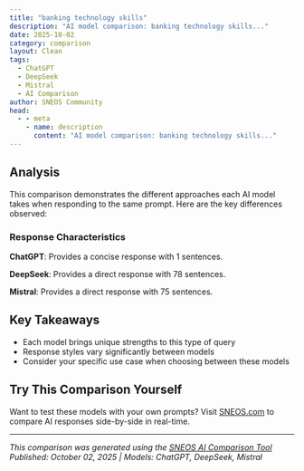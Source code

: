 ```yaml
---
title: "banking technology skills"
description: "AI model comparison: banking technology skills..."
date: 2025-10-02
category: comparison
layout: Clean
tags:
  - ChatGPT
  - DeepSeek
  - Mistral
  - AI Comparison
author: SNEOS Community
head:
  - - meta
    - name: description
      content: "AI model comparison: banking technology skills..."
---
```


<ChatComparison
  title="banking technology skills"
  prompt="banking technology skills"
  :responses='{
    "ChatGPT": "Error calling OpenAI API.",
    "DeepSeek": "Of course. Banking technology skills are a powerful and in-demand combination of financial domain knowledge and modern technical expertise. The industry is undergoing a massive digital transformation, moving from legacy mainframes to cloud-native, AI-driven platforms.\n\nHere is a comprehensive breakdown of the key banking technology skills, categorized for clarity.\n\n---\n\n### 1. Core Technical \u0026 Programming Skills\n\nThese are the foundational building blocks for any tech role in banking.\n\n*   **Programming Languages:**\n    *   **Java \u0026 Spring Framework:** The undisputed king for building large-scale, secure, and reliable backend systems in investment and retail banking.\n    *   **Python:** Essential for data analysis, quantitative finance, risk modeling, AI/ML applications, and automation scripts. Libraries like Pandas, NumPy, and Scikit-learn are crucial.\n    *   **SQL:** Non-negotiable. Needed to query, manipulate, and analyze the vast amounts of data stored in relational databases.\n    *   **C\u002B\u002B:** Still dominant in high-frequency trading (HFT) and low-latency systems where performance is critical.\n    *   **Scala \u0026 Kotlin:** Gaining popularity, especially in modern, scalable systems (often with Java interoperability).\n    *   **JavaScript/TypeScript \u0026 React/Angular:** For building the front-end of customer-facing online and mobile banking applications.\n\n*   **Cloud Computing:**\n    *   **Platforms:** AWS, Microsoft Azure, and Google Cloud Platform (GCP). Banks are rapidly migrating to the cloud for scalability, cost-efficiency, and innovation.\n    *   **Key Services:** Understanding of cloud-native services for compute (EC2, Lambda), databases (RDS, DynamoDB), networking (VPC), and security (IAM, KMS).\n\n*   **Data Engineering \u0026 Analytics:**\n    *   **Big Data Technologies:** Hadoop, Spark, Kafka for processing and analyzing massive datasets.\n    *   **Data Warehousing \u0026 Lakes:** Snowflake, Redshift, Databricks.\n    *   **ETL/ELT Processes:** Designing and building pipelines to move and transform data.\n\n*   **API \u0026 Microservices Architecture:**\n    *   **RESTful APIs:** Designing, building, and consuming APIs is fundamental for modern, interconnected banking systems (e.g., Open Banking).\n    *   **Microservices:** Breaking down large, monolithic applications (like core banking systems) into smaller, independent services. Knowledge of Docker and Kubernetes is almost always required.\n\n---\n\n### 2. Domain-Specific Banking Knowledge\n\nThis is what separates a generic technologist from a banking technologist. You must understand the business you\u0027re supporting.\n\n*   **Retail/Consumer Banking:**\n    *   **Core Banking Systems:** Understanding platforms like Finacle, Flexcube, or Temenos.\n    *   **Payments:** Knowledge of payment networks (Visa, Mastercard, SWIFT), real-time payments (e.g., UPI, SEPA Instant), and digital wallets.\n    *   **Lending \u0026 Mortgages:** The lifecycle of a loan, from origination and underwriting to servicing and collections.\n    *   **Digital Banking Channels:** Online banking, mobile banking apps, and ATM/POS systems.\n\n*   **Investment Banking \u0026 Capital Markets:**\n    *   **Products:** Understanding of Equities, Fixed Income, Foreign Exchange (FX), Derivatives (Swaps, Options, Futures).\n    *   **Front-Office Systems:** Trading platforms, algorithmic trading, and order management systems (OMS).\n    *   **Middle-Office Systems:** Risk management (market, credit, liquidity), and trade processing.\n    *   **Back-Office Systems:** Clearing and settlement, reconciliation.\n\n*   **Wealth Management \u0026 Private Banking:**\n    *   **Portfolio Management Systems:** Tools used by advisors to manage client investments.\n    *   **Client Reporting \u0026 CRM:** Systems for client relationship management and regulatory reporting.\n\n---\n\n### 3. Critical Soft Skills\n\nTechnology doesn\u0027t exist in a vacuum. These skills are vital for success.\n\n*   **Problem-Solving \u0026 Analytical Thinking:** Breaking down complex business problems into technical solutions.\n*   **Communication:** Ability to explain technical concepts to non-technical stakeholders (e.g., traders, relationship managers, compliance officers).\n*   **Regulatory \u0026 Compliance Mindset:** Understanding that in banking, every system has regulatory implications. Attention to detail is paramount.\n*   **Agile \u0026 DevOps Mindset:** Working in iterative cycles, focusing on continuous integration and delivery (CI/CD).\n\n---\n\n### 4. High-Growth \u0026 Niche Areas\n\nThese are the \u0022hot\u0022 skills that can make you highly valuable.\n\n*   **AI \u0026 Machine Learning (ML):**\n    *   **Use Cases:** Fraud detection, credit scoring, algorithmic trading, customer service chatbots (NLP), and personalized marketing.\n    *   **Skills:** Python, TensorFlow, PyTorch, data science fundamentals.\n\n*   **Blockchain \u0026 Distributed Ledger Technology (DLT):**\n    *   **Use Cases:** Cross-border payments, trade finance, digital identity, and central bank digital currencies (CBDCs).\n    *   **Skills:** Understanding of smart contracts (e.g., Solidity), consensus mechanisms, and crypto-assets.\n\n*   **Cybersecurity \u0026 Fraud Prevention:**\n    *   **Critical Area:** Protecting sensitive financial data and systems from ever-evolving threats.\n    *   **Skills:** Network security, application security, cryptography, threat intelligence, and using specialized fraud detection software.\n\n*   **Regulatory Technology (RegTech):**\n    *   **Use Cases:** Automating compliance processes for KYC (Know Your Customer), AML (Anti-Money Laundering), and MiFID II/III reporting.\n    *   **Skills:** Understanding regulations and leveraging technology (like AI and data analytics) to ensure compliance efficiently.\n\n---\n\n### How to Build These Skills\n\n1.  **Formal Education:** Degrees in Computer Science, Information Systems, or Financial Engineering.\n2.  **Online Courses \u0026 Certifications:**\n    *   **Cloud:** AWS Certified Solutions Architect, Azure Fundamentals.\n    *   **Data:** Coursera/edX courses on Data Science and Machine Learning.\n    *   **Finance:** CFA, CAIA, or free courses on investment basics from Khan Academy or corporate finance institutes.\n3.  **Hands-On Projects:**\n    *   Build a personal budgeting app.\n    *   Create a simple algorithmic trading bot (using a paper trading API).\n    *   Analyze a public financial dataset (e.g., stock prices) using Python.\n4.  **On-the-Job Learning:** Start in a tech role at a bank (even in a support capacity) and actively seek to understand the business context of your work.\n\nIn summary, the most successful banking technologists are **bilingual**\u2014they speak the language of technology and the language of finance. By combining strong technical fundamentals with deep domain knowledge, you position yourself for a highly rewarding and future-proof career.",
    "Mistral": "Banking technology skills are crucial for professionals working in the financial services industry, particularly in roles that involve the development, implementation, and management of banking systems and services. Here are some key skills and areas of expertise that are valuable in banking technology:\n\n### 1. **Programming Languages**\n   - **Java**: Widely used in enterprise-level applications.\n   - **Python**: Popular for data analysis, machine learning, and automation.\n   - **C\u002B\u002B**: Used for high-performance applications.\n   - **SQL**: Essential for database management and querying.\n   - **JavaScript**: Important for web development and front-end applications.\n\n### 2. **Database Management**\n   - **SQL Databases**: MySQL, PostgreSQL, Oracle.\n   - **NoSQL Databases**: MongoDB, Cassandra.\n   - **Data Warehousing**: Understanding of data warehousing concepts and tools like Hadoop, Spark.\n\n### 3. **Cloud Computing**\n   - **AWS (Amazon Web Services)**: Knowledge of services like EC2, S3, RDS.\n   - **Azure**: Understanding of Azure services and solutions.\n   - **Google Cloud Platform (GCP)**: Familiarity with GCP services.\n\n### 4. **Cybersecurity**\n   - **Network Security**: Firewalls, VPNs, intrusion detection systems.\n   - **Application Security**: Secure coding practices, vulnerability assessments.\n   - **Compliance**: Knowledge of regulations like GDPR, PCI-DSS.\n\n### 5. **Blockchain and Cryptocurrency**\n   - **Blockchain Technology**: Understanding of blockchain principles and applications.\n   - **Cryptocurrency**: Knowledge of cryptocurrencies and their underlying technologies.\n\n### 6. **Financial Technology (FinTech)**\n   - **Payment Systems**: Understanding of payment gateways, digital wallets, and mobile payments.\n   - **Robo-Advisors**: Automated investment platforms.\n   - **Peer-to-Peer Lending**: Platforms for direct lending between individuals.\n\n### 7. **Data Analytics and Business Intelligence**\n   - **Data Visualization**: Tools like Tableau, Power BI.\n   - **Big Data**: Technologies like Hadoop, Spark.\n   - **Machine Learning**: Algorithms and frameworks for predictive analytics.\n\n### 8. **Software Development**\n   - **Agile Methodologies**: Scrum, Kanban.\n   - **DevOps**: Continuous integration and continuous deployment (CI/CD) practices.\n   - **Microservices Architecture**: Designing and implementing microservices.\n\n### 9. **Customer Relationship Management (CRM)**\n   - **CRM Systems**: Salesforce, Microsoft Dynamics.\n   - **Customer Data Management**: Techniques for managing and analyzing customer data.\n\n### 10. **Artificial Intelligence (AI) and Machine Learning (ML)**\n   - **Natural Language Processing (NLP)**: Applications in chatbots and virtual assistants.\n   - **Fraud Detection**: Using AI to detect and prevent fraudulent activities.\n   - **Risk Management**: AI-driven risk assessment and management.\n\n### 11. **User Experience (UX) and User Interface (UI) Design**\n   - **Design Tools**: Adobe XD, Sketch, Figma.\n   - **User Research**: Techniques for understanding user needs and behaviors.\n\n### 12. **Project Management**\n   - **Project Management Tools**: Jira, Asana, Trello.\n   - **Risk Management**: Identifying and mitigating project risks.\n   - **Stakeholder Management**: Effective communication and collaboration with stakeholders.\n\n### 13. **Regulatory Compliance**\n   - **KYC (Know Your Customer)**: Processes for verifying customer identities.\n   - **AML (Anti-Money Laundering)**: Techniques for detecting and preventing money laundering.\n\n### 14. **API Development and Integration**\n   - **RESTful APIs**: Designing and implementing RESTful services.\n   - **SOAP APIs**: Understanding of SOAP protocols.\n   - **Microservices**: Integrating microservices with APIs.\n\n### 15. **Mobile Banking**\n   - **Mobile App Development**: iOS (Swift), Android (Kotlin/Java).\n   - **Mobile Security**: Techniques for securing mobile banking applications.\n\n### 16. **Customer Support and Service**\n   - **Helpdesk Systems**: Tools like Zendesk, Freshdesk.\n   - **Customer Feedback**: Techniques for collecting and analyzing customer feedback.\n\n### 17. **Digital Transformation**\n   - **Change Management**: Strategies for managing organizational change.\n   - **Innovation**: Identifying and implementing innovative technologies.\n\n### 18. **Financial Modeling and Analysis**\n   - **Excel**: Advanced Excel skills for financial modeling.\n   - **Financial Software**: Tools like Bloomberg, Reuters.\n\n### 19. **Risk Management**\n   - **Credit Risk**: Techniques for assessing and managing credit risk.\n   - **Market Risk**: Understanding and managing market risk.\n\n### 20. **Customer Experience (CX)**\n   - **CX Design**: Creating seamless and positive customer experiences.\n   - **Customer Journey Mapping**: Understanding and optimizing the customer journey.\n\nDeveloping these skills can significantly enhance your career prospects in the banking technology sector. Continuous learning and staying updated with the latest trends and technologies are essential for success in this dynamic field."
  }'
  published-date="14:04"
/>

## Analysis

This comparison demonstrates the different approaches each AI model takes when responding to the same prompt. Here are the key differences observed:

### Response Characteristics

**ChatGPT**: Provides a concise response with 1 sentences. 

**DeepSeek**: Provides a direct response with 78 sentences. 

**Mistral**: Provides a direct response with 75 sentences. 

## Key Takeaways

- Each model brings unique strengths to this type of query
- Response styles vary significantly between models
- Consider your specific use case when choosing between these models

## Try This Comparison Yourself

Want to test these models with your own prompts? Visit [SNEOS.com](https://sneos.com) to compare AI responses side-by-side in real-time.

---

*This comparison was generated using the [SNEOS AI Comparison Tool](https://sneos.com)*
*Published: October 02, 2025 | Models: ChatGPT, DeepSeek, Mistral*
